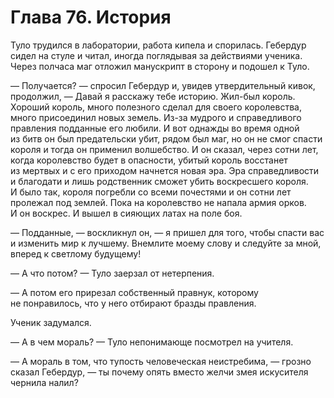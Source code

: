 # Глава 76. История

Туло трудился в лаборатории, работа кипела и спорилась. Гебердур сидел на стуле и читал, иногда поглядывая за действиями ученика. Через полчаса маг отложил манускрипт в сторону и подошел к Туло.

— Получается? — спросил Гебердур и, увидев утвердительный кивок, продолжил, — Давай я расскажу тебе историю. Жил-был король. Хороший король, много полезного сделал для своего королевства, много присоединил новых земель. Из-за мудрого и справедливого правления подданные его любили. И вот однажды во время одной из битв он был предательски убит, рядом был маг, но он не смог спасти короля и тогда он применил волшебство. И он сказал, через сотни лет, когда королевство будет в опасности, убитый король восстанет из мертвых и с его приходом начнется новая эра. Эра справедливости и благодати и лишь родственник сможет убить воскресшего короля. И было так, короля погребли со всеми почестями и он сотни лет пролежал под землей. Пока на королевство не напала армия орков. И он воскрес. И вышел в сияющих латах на поле боя.

— Подданные, — воскликнул он, — я пришел для того, чтобы спасти вас и изменить мир к лучшему. Внемлите моему слову и следуйте за мной, вперед к светлому будущему!

— А что потом? — Туло заерзал от нетерпения.

— А потом его прирезал собственный правнук, которому не понравилось, что у него отбирают бразды правления.

Ученик задумался.

— А в чем мораль? — Туло непонимающе посмотрел на учителя.

— А мораль в том, что тупость человеческая неистребима, — грозно сказал Гебердур, — ты почему опять вместо желчи змея искусителя чернила налил?


